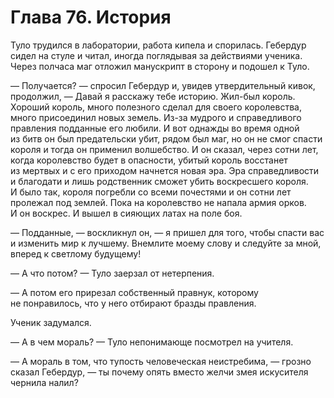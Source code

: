 # Глава 76. История

Туло трудился в лаборатории, работа кипела и спорилась. Гебердур сидел на стуле и читал, иногда поглядывая за действиями ученика. Через полчаса маг отложил манускрипт в сторону и подошел к Туло.

— Получается? — спросил Гебердур и, увидев утвердительный кивок, продолжил, — Давай я расскажу тебе историю. Жил-был король. Хороший король, много полезного сделал для своего королевства, много присоединил новых земель. Из-за мудрого и справедливого правления подданные его любили. И вот однажды во время одной из битв он был предательски убит, рядом был маг, но он не смог спасти короля и тогда он применил волшебство. И он сказал, через сотни лет, когда королевство будет в опасности, убитый король восстанет из мертвых и с его приходом начнется новая эра. Эра справедливости и благодати и лишь родственник сможет убить воскресшего короля. И было так, короля погребли со всеми почестями и он сотни лет пролежал под землей. Пока на королевство не напала армия орков. И он воскрес. И вышел в сияющих латах на поле боя.

— Подданные, — воскликнул он, — я пришел для того, чтобы спасти вас и изменить мир к лучшему. Внемлите моему слову и следуйте за мной, вперед к светлому будущему!

— А что потом? — Туло заерзал от нетерпения.

— А потом его прирезал собственный правнук, которому не понравилось, что у него отбирают бразды правления.

Ученик задумался.

— А в чем мораль? — Туло непонимающе посмотрел на учителя.

— А мораль в том, что тупость человеческая неистребима, — грозно сказал Гебердур, — ты почему опять вместо желчи змея искусителя чернила налил?


